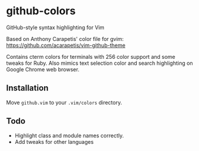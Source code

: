 github-colors
=============

GitHub-style syntax highlighting for Vim

Based on Anthony Carapetis' color file for gvim: https://github.com/acarapetis/vim-github-theme

Contains cterm colors for terminals with 256 color support and some tweaks for Ruby. Also mimics text selection color and search highlighting on Google Chrome web browser.


Installation
------------

Move `github.vim` to your `.vim/colors` directory.


Todo
----

* Highlight class and module names correctly.
* Add tweaks for other languages
